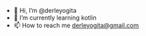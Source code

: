 - 👋 Hi, I’m @derleyogita
- 🌱 I’m currently learning kotlin
- 📫 How to reach me derleyogita@gmail.com

<!---
derleyogita/derleyogita is a ✨ special ✨ repository because its `README.md` (this file) appears on your GitHub profile.
You can click the Preview link to take a look at your changes.
--->
